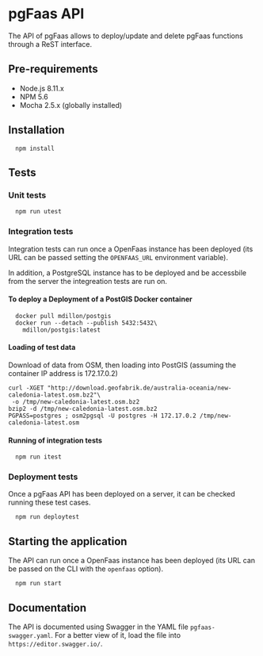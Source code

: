 # pgFaas API

The API of pgFaas allows to deploy/update and delete pgFaas functions through a ReST interface. 


## Pre-requirements

* Node.js 8.11.x
* NPM 5.6
* Mocha 2.5.x (globally installed)


## Installation

```
  npm install
```


## Tests


### Unit tests

```
  npm run utest
```


### Integration tests

Integration tests can run once a OpenFaas instance has been deployed (its URL can be passed setting the `OPENFAAS_URL` environment variable).

In addition, a PostgreSQL instance has to be deployed and be accessbile from the server the integreation tests are run on.


####  To deploy a Deployment of a PostGIS Docker container

```
  docker pull mdillon/postgis
  docker run --detach --publish 5432:5432\
    mdillon/postgis:latest
```

   
#### Loading of test data
    
Download of data from OSM, then loading into PostGIS (assuming the container IP address is 172.17.0.2)

```
curl -XGET "http://download.geofabrik.de/australia-oceania/new-caledonia-latest.osm.bz2"\
 -o /tmp/new-caledonia-latest.osm.bz2
bzip2 -d /tmp/new-caledonia-latest.osm.bz2 
PGPASS=postgres ; osm2pgsql -U postgres -H 172.17.0.2 /tmp/new-caledonia-latest.osm   
```


#### Running of integration tests

```
  npm run itest
```



### Deployment tests

Once a pgFaas API has been deployed on a server, it can be checked running these test cases.
```
  npm run deploytest
```


## Starting the application

The API can run once a OpenFaas instance has been deployed (its URL can be passed on the CLI with the `openfaas` option).
```
  npm run start
```


## Documentation

The API is documented using Swagger in the YAML file `pgfaas-swagger.yaml`. For a better view of it, load the file into `https://editor.swagger.io/`.
